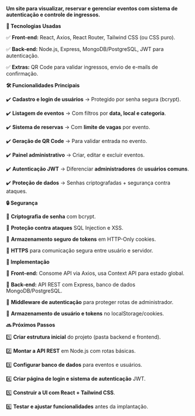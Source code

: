 **Um site para visualizar, reservar e gerenciar eventos com sistema de autenticação e controle de ingressos.**

**🔧 Tecnologias Usadas**

✅ **Front-end:** React, Axios, React Router, Tailwind CSS (ou CSS puro).

✅ **Back-end:** Node.js, Express, MongoDB/PostgreSQL, JWT para autenticação.

✅ **Extras:** QR Code para validar ingressos, envio de e-mails de confirmação.

**🛠️ Funcionalidades Principais**

✔️ **Cadastro e login de usuários** → Protegido por senha segura (bcrypt).

✔️ **Listagem de eventos** → Com filtros por **data, local e categoria**.

✔️ **Sistema de reservas** → Com **limite de vagas** por evento.

✔️ **Geração de QR Code** → Para validar entrada no evento.

✔️ **Painel administrativo** → Criar, editar e excluir eventos.

✔️ **Autenticação JWT** → Diferenciar **administradores** de **usuários comuns**.

✔️ **Proteção de dados** → Senhas criptografadas + segurança contra ataques.

**🔒 Segurança**

🔹 **Criptografia de senha** com bcrypt.

🔹 **Proteção contra ataques** SQL Injection e XSS.

🔹 **Armazenamento seguro de tokens** em HTTP-Only cookies.

🔹 **HTTPS** para comunicação segura entre usuário e servidor.

**📡 Implementação**

🔹 **Front-end:** Consome API via Axios, usa Context API para estado global.

🔹 **Back-end:** API REST com Express, banco de dados MongoDB/PostgreSQL.

🔹 **Middleware de autenticação** para proteger rotas de administrador.

🔹 **Armazenamento de usuário e tokens** no localStorage/cookies.

**🔜 Próximos Passos**

1️⃣ **Criar estrutura inicial** do projeto (pasta backend e frontend).

2️⃣ **Montar a API REST** em Node.js com rotas básicas.

3️⃣ **Configurar banco de dados** para eventos e usuários.

4️⃣ **Criar página de login e sistema de autenticação** JWT.

5️⃣ **Construir a UI com React + Tailwind CSS**.

6️⃣ **Testar e ajustar funcionalidades** antes da implantação.
